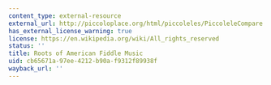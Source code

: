 ```yaml
---
content_type: external-resource
external_url: http://piccoloplace.org/html/piccoleles/PiccoleleCompare.shtml
has_external_license_warning: true
license: https://en.wikipedia.org/wiki/All_rights_reserved
status: ''
title: Roots of American Fiddle Music
uid: cb65671a-97ee-4212-b90a-f9312f89938f
wayback_url: ''
---
```

